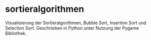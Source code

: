 # sortieralgorithmen
Visualisierung der Sortieralgorithmen, Bubble Sort, Insertion Sort und Selection Sort. Geschrieben in Python unter Nutzung der Pygame Bibliothek.
